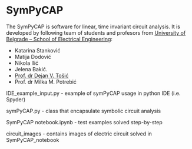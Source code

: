# SymPyCAP

The SymPyCAP is software for linear, time invariant circuit analysis. It is developed by following team of students and profesors from [University of Belgrade – School of Electrical Engineering](https://www.etf.bg.ac.rs): 

* Katarina Stanković
* Matija Dodović
* Nikola Ilić
* Jelena Bakić.
* [Prof. dr Dejan V. Tošić](http://home.etf.rs/~tosic/)
* Prof. dr Milka M. Potrebić

IDE_example_input.py - example of symPyCAP usage in python IDE (i.e. Spyder)

symPyCAP.py - class that encapsulate symbolic circuit analysis 

SymPyCAP notebook.ipynb - test examples solved step-by-step

circuit_images - contains images of electric circuit solved in SymPyCAP_notebook 
